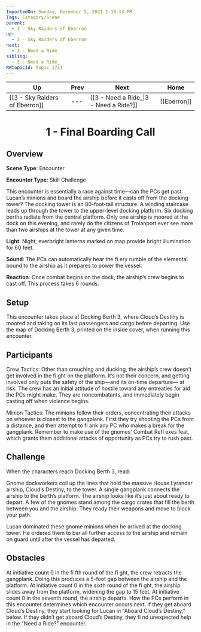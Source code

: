 ```yaml
---
ImportedOn: Sunday, December 5, 2021 1:10:13 PM
Tags: Category/Scene
parent:
  - 3 - Sky Raiders of Eberron
up:
  - 3 - Sky Raiders of Eberron
next:
  - 3 - Need a Ride_
sibling:
  - 3 - Need a Ride_
RWtopicId: Topic_1721
---
```


| Up | Prev | Next | Home |
|----|------|------|------|
| [[3 - Sky Raiders of Eberron]] | --- | [[3 - Need a Ride_\|3 - Need a Ride?]] | [[Eberron]] |

# <center>1 - Final Boarding Call</center>

## Overview

**Scene Type**: Encounter

**Encounter Type**: Skill Challenge

This encounter is essentially a race against time—can the PCs get past Lucan’s minions and board the airship before it casts off from the docking tower? The docking tower is an 80-foot-tall structure. A winding staircase leads up through the tower to the upper-level docking platform. Six docking berths radiate from the central platform. Only one airship is moored at the dock on this evening, and rarely do the citizens of Trolanport ever see more than two airships at the tower at any given time.

**Light**: Night; everbright lanterns marked on map provide bright illumination for 60 feet.

**Sound**: The PCs can automatically hear the fi ery rumble of the elemental bound to the airship as it prepares to power the vessel.

**Reaction**: Once combat begins on the dock, the airship’s crew begins to cast off. This process takes 6 rounds.

## Setup

This encounter takes place at Docking Berth 3, where Cloud’s Destiny is moored and taking on its last passengers and cargo before departing. Use the map of Docking Berth 3, printed on the inside cover, when running this encounter.

## Participants

Crew Tactics: Other than crouching and ducking, the airship’s crew doesn’t get involved in the fi ght on the platform. It’s not their concern, and getting involved only puts the safety of the ship—and its on-time departure— at risk. The crew has an initial attitude of hostile toward any entreaties for aid the PCs might make. They are noncombatants, and immediately begin casting off when violence begins.

Minion Tactics: The minions follow their orders, concentrating their attacks on whoever is closest to the gangplank. First they try shooting the PCs from a distance, and then attempt to fl ank any PC who makes a break for the gangplank. Remember to make use of the gnomes’ Combat Refl exes feat, which grants them additional attacks of opportunity as PCs try to rush past.

## Challenge

When the characters reach Docking Berth 3, read:

Gnome dockworkers coil up the lines that hold the massive House Lyrandar airship, Cloud’s Destiny, to the tower. A single gangplank connects the airship to the berth’s platform. The airship looks like it’s just about ready to depart. A few of the gnomes stand among the cargo crates that fill the berth between you and the airship. They ready their weapons and move to block your path.

Lucan dominated these gnome minions when he arrived at the docking tower. He ordered them to bar all further access to the airship and remain on guard until after the vessel has departed.

## Obstacles

At initiative count 0 in the fi fth round of the fi ght, the crew retracts the gangplank. Doing this produces a 5-foot gap between the airship and the platform. At initiative count 0 in the sixth round of the fi ght, the airship slides away from the platform, widening the gap to 15 feet. At initiative count 0 in the seventh round, the airship departs. How the PCs perform in this encounter determines which encounter occurs next. If they get aboard Cloud’s Destiny, they start looking for Lucan in “Aboard Cloud’s Destiny,” below. If they didn’t get aboard Cloud’s Destiny, they fi nd unexpected help in the “Need a Ride?” encounter.
